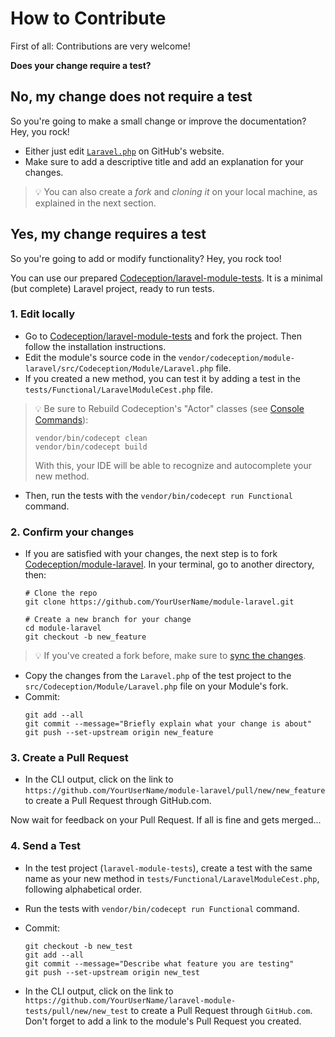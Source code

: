 # How to Contribute

First of all: Contributions are very welcome!

**Does your change require a test?**

## No, my change does not require a test
So you're going to make a small change or improve the documentation? Hey, you rock!

- Either just edit [`Laravel.php`](https://github.com/Codeception/module-laravel/blob/main/src/Codeception/Module/Laravel.php) on GitHub's website.
- Make sure to add a descriptive title and add an explanation for your changes.

> :bulb: You can also create a *fork* and *cloning it* on your local machine, as explained in the next section.

## Yes, my change requires a test

So you're going to add or modify functionality? Hey, you rock too!

You can use our prepared [Codeception/laravel-module-tests](https://github.com/Codeception/laravel-module-tests).
It is a minimal (but complete) Laravel project, ready to run tests.

### 1. Edit locally

- Go to [Codeception/laravel-module-tests](https://github.com/Codeception/laravel-module-tests) and fork the project.
  Then follow the installation instructions.
  <br/>
- Edit the module's source code in the `vendor/codeception/module-laravel/src/Codeception/Module/Laravel.php` file.
  <br/>
- If you created a new method, you can test it by adding a test in the `tests/Functional/LaravelModuleCest.php` file.
> :bulb: Be sure to Rebuild Codeception's "Actor" classes (see [Console Commands](https://codeception.com/docs/reference/Commands#Build)):
> ```shell
> vendor/bin/codecept clean
> vendor/bin/codecept build
> ```
> With this, your IDE will be able to recognize and autocomplete your new method.

- Then, run the tests with the `vendor/bin/codecept run Functional` command.

### 2. Confirm your changes

- If you are satisfied with your changes, the next step is to fork [Codeception/module-laravel](https://github.com/Codeception/module-laravel).
  In your terminal, go to another directory, then:
   ```shell
   # Clone the repo
   git clone https://github.com/YourUserName/module-laravel.git

   # Create a new branch for your change
   cd module-laravel
   git checkout -b new_feature
   ```
> :bulb: If you've created a fork before, make sure to [sync the changes](https://stackoverflow.com/a/7244456).

- Copy the changes from the `Laravel.php` of the test project to the `src/Codeception/Module/Laravel.php` file on your Module's fork.
  <br/>
- Commit:
   ```shell
   git add --all
   git commit --message="Briefly explain what your change is about"
   git push --set-upstream origin new_feature
   ```

### 3. Create a Pull Request

- In the CLI output, click on the link to `https://github.com/YourUserName/module-laravel/pull/new/new_feature` to create a Pull Request through GitHub.com.

Now wait for feedback on your Pull Request. If all is fine and gets merged...

### 4. Send a Test

- In the test project (`laravel-module-tests`), create a test with the same name as your new method in `tests/Functional/LaravelModuleCest.php`, following alphabetical order.

- Run the tests with `vendor/bin/codecept run Functional` command.

- Commit:
    ```shell
    git checkout -b new_test
    git add --all
    git commit --message="Describe what feature you are testing"
    git push --set-upstream origin new_test
    ```

- In the CLI output, click on the link to `https://github.com/YourUserName/laravel-module-tests/pull/new/new_test` to create a Pull Request through `GitHub.com`.
  Don't forget to add a link to the module's Pull Request you created.
